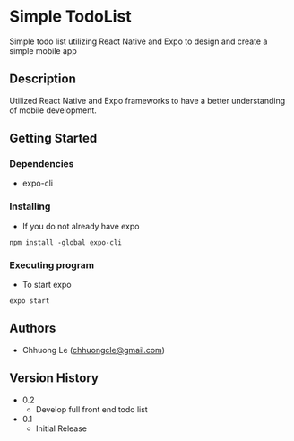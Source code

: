 # Simple TodoList

Simple todo list utilizing React Native and Expo to design and create a simple mobile app

## Description

Utilized React Native and Expo frameworks to have a better understanding of mobile development. 

## Getting Started

### Dependencies

* expo-cli

### Installing

* If you do not already have expo
```
npm install -global expo-cli
```

### Executing program

* To start expo
```
expo start
```

## Authors

* Chhuong Le (chhuongcle@gmail.com)

## Version History
* 0.2 
    * Develop full front end todo list
* 0.1
    * Initial Release
